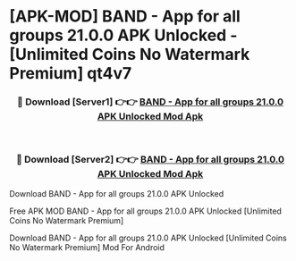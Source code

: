 # [APK-MOD] BAND - App for all groups 21.0.0 APK Unlocked - [Unlimited Coins No Watermark Premium] qt4v7



<div align="center">
<h3>🔴 Download [Server1] 👉👉 <a href="https://momento.my/?title=BAND_-_App_for_all_groups_21.0.0_APK_Unlocked">BAND - App for all groups 21.0.0 APK Unlocked Mod Apk</a></h3><br>

<h3>🔴 Download [Server2] 👉👉 <a href="https://momento.my/?title=BAND_-_App_for_all_groups_21.0.0_APK_Unlocked">BAND - App for all groups 21.0.0 APK Unlocked Mod Apk</a></h3>
</div>



Download BAND - App for all groups 21.0.0 APK Unlocked 

Free APK MOD BAND - App for all groups 21.0.0 APK Unlocked [Unlimited Coins No Watermark Premium]

Download BAND - App for all groups 21.0.0 APK Unlocked [Unlimited Coins No Watermark Premium] Mod For Android
